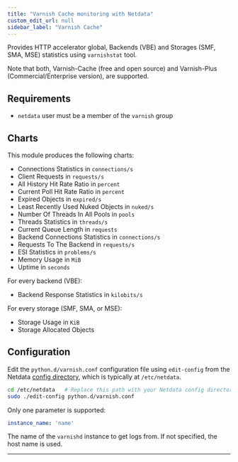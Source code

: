 ```yaml
---
title: "Varnish Cache monitoring with Netdata"
custom_edit_url: null
sidebar_label: "Varnish Cache"
---
```




Provides HTTP accelerator global, Backends (VBE) and Storages (SMF, SMA, MSE) statistics using `varnishstat` tool.

Note that both, Varnish-Cache (free and open source) and Varnish-Plus (Commercial/Enterprise version), are supported.

## Requirements

-   `netdata` user must be a member of the `varnish` group 

## Charts

This module produces the following charts:

-   Connections Statistics in `connections/s`
-   Client Requests in `requests/s`
-   All History Hit Rate Ratio in `percent`
-   Current Poll Hit Rate Ratio in `percent`
-   Expired Objects in `expired/s`
-   Least Recently Used Nuked Objects in `nuked/s`
-   Number Of Threads In All Pools in `pools`
-   Threads Statistics in `threads/s`
-   Current Queue Length in `requests`
-   Backend Connections Statistics in `connections/s`
-   Requests To The Backend in `requests/s`
-   ESI Statistics in `problems/s`
-   Memory Usage in `MiB`
-   Uptime in `seconds`

For every backend (VBE):

-   Backend Response Statistics in `kilobits/s`

For every storage (SMF, SMA, or MSE):

-   Storage Usage in `KiB` 
-   Storage Allocated Objects

## Configuration

Edit the `python.d/varnish.conf` configuration file using `edit-config` from the Netdata [config
directory](/docs/configure/nodes), which is typically at `/etc/netdata`.

```bash
cd /etc/netdata   # Replace this path with your Netdata config directory, if different
sudo ./edit-config python.d/varnish.conf
```

Only one parameter is supported:

```yaml
instance_name: 'name'
```

The name of the `varnishd` instance to get logs from. If not specified, the host name is used.

---


